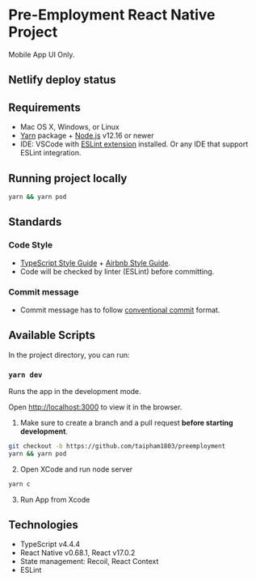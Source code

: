 # Pre-Employment React Native Project

Mobile App UI Only.

## Netlify deploy status

## Requirements

- Mac OS X, Windows, or Linux
- [Yarn](https://yarnpkg.com/) package + [Node.js](https://nodejs.org/) v12.16 or newer
- IDE: VSCode with [ESLint extension](https://marketplace.visualstudio.com/items?itemName=dbaeumer.vscode-eslint) installed. Or any IDE that support ESLint integration.


## Running project locally

```sh
yarn && yarn pod
```

## Standards

### Code Style

- [TypeScript Style Guide](https://basarat.gitbook.io/typescript/styleguide) + [Airbnb Style Guide](https://github.com/airbnb/javascript).
- Code will be checked by linter (ESLint) before committing.

### Commit message

- Commit message has to follow [conventional commit](https://conventionalcommits.org/) format.


## Available Scripts

In the project directory, you can run:

### `yarn dev`

Runs the app in the development mode.

Open [http://localhost:3000](http://localhost:3000) to view it in the browser.


1. Make sure to create a branch and a pull request **before starting development**.

```sh
git checkout -b https://github.com/taipham1803/preemployment
yarn && yarn pod
```

2. Open XCode and run node server

```sh 
yarn c
```
3. Run App from Xcode

## Technologies

- TypeScript v4.4.4
- React Native v0.68.1, React v17.0.2
- State management: Recoil, React Context
- ESLint
